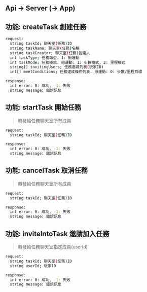 ## Api -> Server (-> App)

## 功能: createTask 創建任務

```bash
request:
  string taskId; 聊天室(任務)ID
  string taskName; 聊天室(任務)名稱
  string taskCreator; 聊天室(任務)創建人
  int taskType; 任務類型. 1: 揪運動
  int taskMode; 任務模式. 揪運動: 1: 步數模式, 2: 里程模式
  string[] invitingUsers; 任務邀請列表(玩家ID)
  int[] meetConditions; 任務達成條件列表. 揪運動: 0: 步數/里程目標
```

```bash
response:
  int error: 0: 成功, -1: 失敗
  string message: 錯誤訊息
```

## 功能: startTask 開始任務

> 轉發給任務聊天室所有成員

```bash
request:
  string taskId; 聊天室(任務)ID
```

```bash
response:
  int error: 0: 成功, -1: 失敗
  string message: 錯誤訊息
```

## 功能: cancelTask 取消任務

> 轉發給任務聊天室所有成員

```bash
request:
  string taskId; 聊天室(任務)ID
```

```bash
response:
  int error: 0: 成功, -1: 失敗
  string message: 錯誤訊息
```

## 功能: inviteIntoTask 邀請加入任務

> 轉發給任務聊天室指定成員(userId)

```bash
request:
  string taskId; 聊天室(任務)ID
  string userId; 玩家ID
```

```bash
response:
  int error: 0: 成功, -1: 失敗
  string message: 錯誤訊息
```
